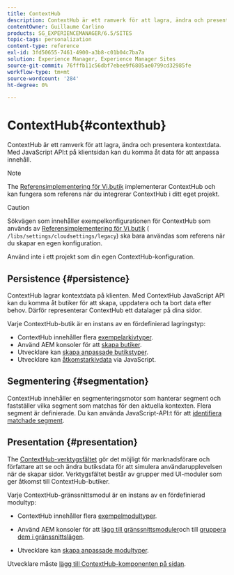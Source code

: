 ```yaml
---
title: ContextHub
description: ContextHub är ett ramverk för att lagra, ändra och presentera kontextdata
contentOwner: Guillaume Carlino
products: SG_EXPERIENCEMANAGER/6.5/SITES
topic-tags: personalization
content-type: reference
exl-id: 3fd50655-7461-4900-a3b8-c01b04c7ba7a
solution: Experience Manager, Experience Manager Sites
source-git-commit: 76fffb11c56dbf7ebee9f6805ae0799cd32985fe
workflow-type: tm+mt
source-wordcount: '284'
ht-degree: 0%

---
```


# ContextHub{#contexthub}

ContextHub är ett ramverk för att lagra, ändra och presentera kontextdata. Med JavaScript API:t på klientsidan kan du komma åt data för att anpassa innehåll.

>[!NOTE]
>
>The [Referensimplementering för Vi.butik](/help/sites-developing/we-retail.md) implementerar ContextHub och kan fungera som referens när du integrerar ContextHub i ditt eget projekt.

>[!CAUTION]
>
>Sökvägen som innehåller exempelkonfigurationen för ContextHub som används av [Referensimplementering för Vi.butik](/help/sites-developing/we-retail.md) ( `/libs/settings/cloudsettings/legacy`) ska bara användas som referens när du skapar en egen konfiguration.
>
>Använd inte i ett projekt som din egen ContextHub-konfiguration.

## Persistence {#persistence}

ContextHub lagrar kontextdata på klienten. Med ContextHub JavaScript API kan du komma åt butiker för att skapa, uppdatera och ta bort data efter behov. Därför representerar ContextHub ett datalager på dina sidor.

Varje ContextHub-butik är en instans av en fördefinierad lagringstyp:

* ContextHub innehåller flera [exempelarkivtyper](/help/sites-developing/ch-samplestores.md).
* Använd AEM konsoler för att [skapa butiker](ch-configuring.md#creating-a-contexthub-store).
* Utvecklare kan [skapa anpassade butikstyper](/help/sites-developing/ch-extend.md#creating-custom-store-candidates).
* Utvecklare kan [åtkomstarkivdata](/help/sites-developing/ch-adding.md#interacting-with-contexthub-stores) via JavaScript.

## Segmentering {#segmentation}

ContextHub innehåller en segmenteringsmotor som hanterar segment och fastställer vilka segment som matchas för den aktuella kontexten. Flera segment är definierade. Du kan använda JavaScript-API:t för att [identifiera matchade segment](/help/sites-developing/ch-adding.md#determining-resolved-contexthub-segments).

## Presentation {#presentation}

The [ContextHub-verktygsfältet](/help/sites-authoring/ch-previewing.md) gör det möjligt för marknadsförare och författare att se och ändra butiksdata för att simulera användarupplevelsen när de skapar sidor. Verktygsfältet består av grupper med UI-moduler som ger åtkomst till ContextHub-butiker.

Varje ContextHub-gränssnittsmodul är en instans av en fördefinierad modultyp:

* ContextHub innehåller flera [exempelmodultyper](/help/sites-developing/ch-samplemodules.md).
* Använd AEM konsoler för att [lägg till gränssnittsmoduler](ch-configuring.md#adding-a-ui-module)och till [gruppera dem i gränssnittslägen](ch-configuring.md#adding-a-ui-mode).

* Utvecklare kan [skapa anpassade modultyper](/help/sites-developing/ch-extend.md#creating-contexthub-ui-module-types).

Utvecklare måste [lägg till ContextHub-komponenten på sidan](/help/sites-developing/ch-adding.md).
